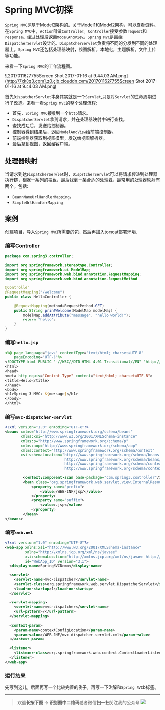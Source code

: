 # Spring MVC初探


`Spring MVC`是基于Model2架构的。关于Model1和Model2架构，可以查看[资料](http://www.javatpoint.com/model-1-and-model-2-mvc-architecture)。在`Spring MVC`中，`Action`叫做`Controller`。`Controller`接受参数`request`和`response`。经过处理后返回`ModelAndView`。`Spring MVC`是围绕`DispatcherServlet`设计的。`DispatcherServlet`负责将不同的分发到不同的处理器上。`Spring MVC`还包括处理器映射，视图解析，本地化，主题解析，文件上传等功能。<!--more-->

来看一下`Spring MVC`的工作流程图。

![2017011627755Screen Shot 2017-01-16 at 9.44.03 AM.png](http://7xk0q3.com1.z0.glb.clouddn.com/2017011627755Screen Shot 2017-01-16 at 9.44.03 AM.png)

首先`DispatcherServlet`本身其实就是一个`Servlet`,只是对`Servlet`的生命周期进行了改造。来看一看`Spring MVC`的整个处理流程:

- 首先，`Spring MVC`接收到一个`http`请求。
- `DispatcherServlet`拿到请求，并在处理器映射中进行查找。
- 查找成功后，发送给控制器。
- 控制器得到结果后，返回`ModelAndView`给前端控制器。
- 前端控制器获取到视图模型，发送给视图解析器。
- 最后拿到视图，返回给客户端。

## 处理器映射

当请求到达`DispatcherServlet`时，`DispatcherServlet`可以将请求传递到处理器执行链，根据一系列的拦截，最后找到一条合适的处理器。最常用的处理器映射有两个。包括:

- `BeannNameUrlHandlerMapping`。
- `SimpleUrlHandlerMapping`

## 案例

创建项目，导入`Spring MVC`所需要的包，然后再加入tomcat部署环境.

### 编写Controller

```Java
package com.spring3.controller;

import org.springframework.stereotype.Controller;
import org.springframework.ui.ModelMap;
import org.springframework.web.bind.annotation.RequestMapping;
import org.springframework.web.bind.annotation.RequestMethod;

@Controller
@RequestMapping("/welcome")
public class HelloController {

	@RequestMapping(method=RequestMethod.GET)
	public String printWelcome(ModelMap modelMap) {
		modelMap.addAttribute("message", "hello world!");
		return "hello";
	}
}
```

### 编写`hello.jsp`

```jsp
<%@ page language="java" contentType="text/html; charset=UTF-8"
    pageEncoding="UTF-8"%>
<!DOCTYPE html PUBLIC "-//W3C//DTD HTML 4.01 Transitional//EN" "http://www.w3.org/TR/html4/loose.dtd">
<html>
<head>
<meta http-equiv="Content-Type" content="text/html; charset=UTF-8">
<title>Hello</title>
</head>
<body>
<h1>Spring 3 MVC: ${message}</h1>
</body>
</html>
```

### 编写`mvc-dispatcher-servlet`

```xml
<?xml version="1.0" encoding="UTF-8"?>
<beans xmlns="http://www.springframework.org/schema/beans"
       xmlns:xsi="http://www.w3.org/2001/XMLSchema-instance"
       xmlns:p="http://www.springframework.org/schema/p"
       xmlns:aop="http://www.springframework.org/schema/aop"
       xmlns:context="http://www.springframework.org/schema/context"
       xsi:schemaLocation="http://www.springframework.org/schema/beans 
       					   http://www.springframework.org/schema/beans/spring-beans.xsd
       					   http://www.springframework.org/schema/context
       					   http://www.springframework.org/schema/context/spring-context-3.0.xsd">

		<context:component-scan base-package="com.spring3.controller"/>
		<bean class="org.springframework.web.servlet.view.InternalResourceViewResolver">
			<property name="prefix">
				<value>/WEB-INF/jsp/</value>
			</property>
			<property name="suffix">
				<value>.jsp</value>
			</property>
		</bean>
</beans>
```

### 编写`web.xml`

```xml
<?xml version="1.0" encoding="UTF-8"?>
<web-app xmlns:xsi="http://www.w3.org/2001/XMLSchema-instance" 
		 xmlns="http://xmlns.jcp.org/xml/ns/javaee" 
		 xsi:schemaLocation="http://xmlns.jcp.org/xml/ns/javaee http://xmlns.jcp.org/xml/ns/javaee/web-app_3_1.xsd" 
		 id="WebApp_ID" version="3.1">
  <display-name>SpringMVCDemo</display-name>
  
  <servlet>
    <servlet-name>mvc-dispatcher</servlet-name>
    <servlet-class>org.springframework.web.servlet.DispatcherServlet</servlet-class>
    <load-on-startup>1</load-on-startup>
  </servlet>
  
  <servlet-mapping>
  	<servlet-name>mvc-dispatcher</servlet-name>
  	<url-pattern>/</url-pattern>
  </servlet-mapping>
  
  <context-param>
  	<param-name>contextConfigLocation</param-name>
  	<param-value>/WEB-INF/mvc-dispatcher-servlet.xml</param-value>
  </context-param>
  
  <listener>
  	<listener-class>org.springframework.web.context.ContextLoaderListener</listener-class>
  </listener>
</web-app>
```

### 运行结果

先写到这儿，后面再写一个比较完善的例子。再写一下注解和`Spring MVC`b标签。

-----
> 欢迎**长按下图 -> 识别图中二维码**或者微信**扫一扫**关注我的公众号
> ![](https://ws1.sinaimg.cn/large/c0bee4a0gy1fpzuv3q8ayj20w60ea11n.jpg)